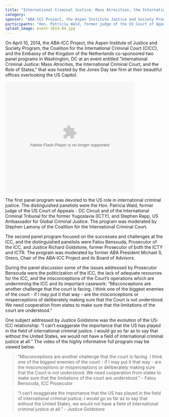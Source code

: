 ```yaml
---
title: "International Criminal Justice: Mass Atrocities, the International Criminal Court, and the Role of States"
category:
sponsor: "ABA-ICC Project, the Aspen Institute Justice and Society Program, the Coalition for the International Criminal Court (CICC), and the Embassy of the Kingdom of the Netherlands"
participants: "Hon. Patricia Wald, former judge of the US Court of Appeals - DC Circuit and of the International Criminal Tribunal for the former Yugoslavia (ICTY), Stephen Rapp, US Ambassador for Global Criminal Justice, Fatou Bensouda, Prosecutor of the ICC, and Justice Richard Goldstone, former Prosecutor of both the ICTY and International Criminal Tribunal for Rwanda. Moderators: Stephen Lamony of the CICC and Michael S. Greco, Chair of the ABA-ICC Project and its Board of Advisors."
splash_image: event-2014-04.jpg
---
```

On April 10, 2014, the ABA-ICC Project, the Aspen Institute of Justice and Society Program, the Coalition for the International Criminal Court (CICC), and the Embassy of the Kingdom of the Netherlands co-sponsored two panel programs in Washington, DC at an event entitled "International Criminal Justice: Mass Atrocities, the International Criminal Court, and the Role of States," that was hosted by the Jones Day law firm at their beautiful offices overlooking the US Capitol.

<object id="flashObj" width="410" height="353" classid="clsid:D27CDB6E-AE6D-11cf-96B8-444553540000" codebase="http://download.macromedia.com/pub/shockwave/cabs/flash/swflash.cab#version=9,0,47,0"><param name="movie" value="http://c.brightcove.com/services/viewer/federated_f9?isVid=1" /><param name="bgcolor" value="#FFFFFF" /><param name="flashVars" value="videoId=3524487487001&playerID=2307908497001&playerKey=AQ~~,AAABsp7SiCE~,aEBLYbQyvvBa8yEVvdO_c5cphEka3MCJ&domain=embed&dynamicStreaming=true" /><param name="base" value="http://admin.brightcove.com" /><param name="seamlesstabbing" value="false" /><param name="allowFullScreen" value="true" /><param name="swLiveConnect" value="true" /><param name="allowScriptAccess" value="always" /><embed src="http://c.brightcove.com/services/viewer/federated_f9?isVid=1" bgcolor="#FFFFFF" flashVars="videoId=3524487487001&playerID=2307908497001&playerKey=AQ~~,AAABsp7SiCE~,aEBLYbQyvvBa8yEVvdO_c5cphEka3MCJ&domain=embed&dynamicStreaming=true" base="http://admin.brightcove.com" name="flashObj" width="410" height="353" seamlesstabbing="false" type="application/x-shockwave-flash" allowFullScreen="true" swLiveConnect="true" allowScriptAccess="always" pluginspage="http://www.macromedia.com/shockwave/download/index.cgi?P1_Prod_Version=ShockwaveFlash"></embed></object>


The first panel program was devoted to the US role in international criminal justice.  The distinguished panelists were the Hon. Patricia Wald, former judge of the US Court of Appeals - DC Circuit and of the International Criminal Tribunal for the former Yugoslavia (ICTY), and Stephen Rapp, US Ambassador for Global Criminal Justice. The program was moderated by Stephen Lamony of the Coalition for the International Criminal Court.

The second panel program focused on the successes and challenges at the ICC, and the distinguished panelists were Fatou Bensouda, Prosecutor of the ICC, and Justice Richard Goldstone, former Prosecutor of both the ICTY and ICTR.  The program was moderated by former ABA President Michael S. Greco, Chair of the ABA-ICC Project and its Board of Advisors.

During the panel discussion some of the issues addressed by Prosecutor Bensouda were the politicization of the ICC, the lack of adequate resources for the ICC, and the misconceptions of the Court’s operations which are undermining the ICC and its important casework:  “Misconceptions are another challenge that the court is facing. I think one of the biggest enemies of the court - if I may put it that way - are the misconceptions or misperceptions of deliberately making sure that the Court is not understood. We need cooperation from states to make sure that the limitations of the court are understood.” 

One subject addressed by Justice Goldstone was the evolution of the US-ICC relationship:  “I can’t exaggerate the importance that the US has played in the field of international criminal justice. I would go so far as to say that without the United States, we would not have a field of international criminal justice at all.”  The video of the highly informative full program may be viewed below.


> “Misconceptions are another challenge that the court is facing. I think one of the biggest enemies of the court - if I may put it that way - are the misconceptions or misperceptions or deliberately making sure that the Court is not understood. We need cooperation from states to make sure that the limitations of the court are understood.” - Fatou Bensouda, ICC Prosecutor  

> “I can’t exaggerate the importance that the US has played in the field of international criminal justice. I would go so far as to say that without the United States, we would not have a field of international criminal justice at all.”  - Justice Goldstone



